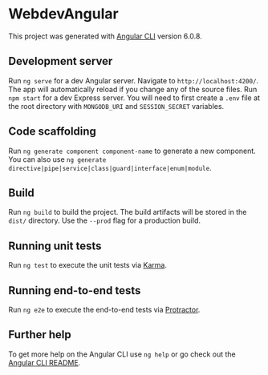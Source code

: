 # WebdevAngular

This project was generated with [Angular CLI](https://github.com/angular/angular-cli) version 6.0.8.

## Development server

Run `ng serve` for a dev Angular server. Navigate to `http://localhost:4200/`. The app will automatically reload if you change any of the source files.
Run `npm start` for a dev Express server. You will need to first create a `.env` file at the root directory with `MONGODB_URI` and `SESSION_SECRET` variables.

## Code scaffolding

Run `ng generate component component-name` to generate a new component. You can also use `ng generate directive|pipe|service|class|guard|interface|enum|module`.

## Build

Run `ng build` to build the project. The build artifacts will be stored in the `dist/` directory. Use the `--prod` flag for a production build.

## Running unit tests

Run `ng test` to execute the unit tests via [Karma](https://karma-runner.github.io).

## Running end-to-end tests

Run `ng e2e` to execute the end-to-end tests via [Protractor](http://www.protractortest.org/).

## Further help

To get more help on the Angular CLI use `ng help` or go check out the [Angular CLI README](https://github.com/angular/angular-cli/blob/master/README.md).
